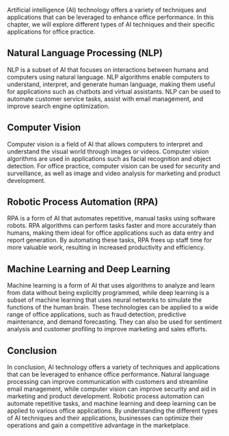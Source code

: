 
Artificial intelligence (AI) technology offers a variety of techniques and applications that can be leveraged to enhance office performance. In this chapter, we will explore different types of AI techniques and their specific applications for office practice.

Natural Language Processing (NLP)
---------------------------------

NLP is a subset of AI that focuses on interactions between humans and computers using natural language. NLP algorithms enable computers to understand, interpret, and generate human language, making them useful for applications such as chatbots and virtual assistants. NLP can be used to automate customer service tasks, assist with email management, and improve search engine optimization.

Computer Vision
---------------

Computer vision is a field of AI that allows computers to interpret and understand the visual world through images or videos. Computer vision algorithms are used in applications such as facial recognition and object detection. For office practice, computer vision can be used for security and surveillance, as well as image and video analysis for marketing and product development.

Robotic Process Automation (RPA)
--------------------------------

RPA is a form of AI that automates repetitive, manual tasks using software robots. RPA algorithms can perform tasks faster and more accurately than humans, making them ideal for office applications such as data entry and report generation. By automating these tasks, RPA frees up staff time for more valuable work, resulting in increased productivity and efficiency.

Machine Learning and Deep Learning
----------------------------------

Machine learning is a form of AI that uses algorithms to analyze and learn from data without being explicitly programmed, while deep learning is a subset of machine learning that uses neural networks to simulate the functions of the human brain. These technologies can be applied to a wide range of office applications, such as fraud detection, predictive maintenance, and demand forecasting. They can also be used for sentiment analysis and customer profiling to improve marketing and sales efforts.

Conclusion
----------

In conclusion, AI technology offers a variety of techniques and applications that can be leveraged to enhance office performance. Natural language processing can improve communication with customers and streamline email management, while computer vision can improve security and aid in marketing and product development. Robotic process automation can automate repetitive tasks, and machine learning and deep learning can be applied to various office applications. By understanding the different types of AI techniques and their applications, businesses can optimize their operations and gain a competitive advantage in the marketplace.
